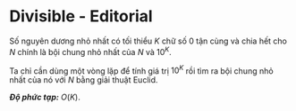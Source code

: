 # Divisible - Editorial

Số nguyên dương nhỏ nhất có tối thiểu $K$ chữ số $0$ tận cùng và chia hết cho $N$ chính là bội chung nhỏ nhất của $N$ và $10^K$.

Ta chỉ cần dùng một vòng lặp để tính giá trị $10^K$ rồi tìm ra bội chung nhỏ nhất của nó với $N$ bằng giải thuật Euclid.

***Độ phức tạp:*** $O(K)$.
